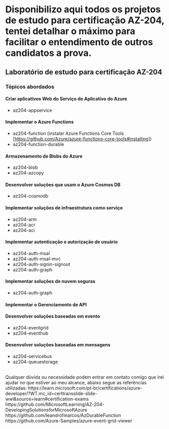 # Disponibilizo aqui todos os projetos de estudo para certificação AZ-204, tentei detalhar o máximo para facilitar o entendimento de outros candidatos a prova. 
## Laboratório de estudo para certificação AZ-204
### Tópicos abordados

#### Criar aplicativos Web do Serviço de Aplicativo do Azure
- az204-appservice

#### Implementar o Azure Functions
- az204-function (instalar Azure Functions Core Tools [https://github.com/Azure/azure-functions-core-tools#installing])
- az204-function-durable

#### Armazenamento de Blobs do Azure
- az204-blob
- az204-azcopy

#### Desenvolver soluções que usam o Azure Cosmos DB
- az204-cosmodb

#### Implementar soluções de infraestrutura como serviço 
- az204-arm
- az204-acr
- az204-aci

#### Implementar autenticação e autorização de usuário
- az204-auth-msal
- az204-auth-msal-mvc
- az204-auth-signin-signout
- az204-auth-graph

#### Implementar soluções de nuvem seguras
- az204-auth-graph

#### Implementar o Gerenciamento de API
#### Desenvolver soluções baseadas em evento
- az204-eventgrid
- az204-eventhub

#### Desenvolver soluções baseadas em mensagens
- az204-servicebus
- az204-queuestorage

<br />
Qualquer dúvida ou necessidade podem entrar em contato comigo que irei ajudar no que estiver ao meu alcance, abaixo segue as referências utilizadas: 
https://learn.microsoft.com/pt-br/certifications/azure-developer/?WT.mc_id=certtransslide-slide-wwl&source=learn#certification-exams <br />
https://github.com/MicrosoftLearning/AZ-204-DevelopingSolutionsforMicrosoftAzure <br />
https://github.com/leandrofmarcos/AzDurableFunction <br />
https://github.com/Azure-Samples/azure-event-grid-viewer
